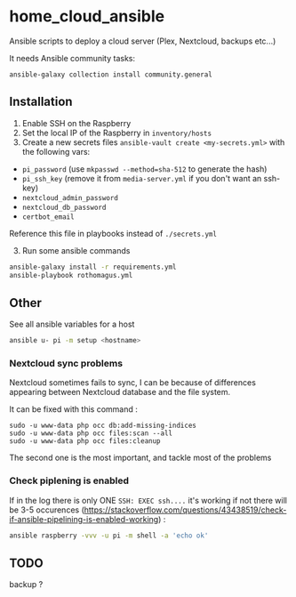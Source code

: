 # home_cloud_ansible

Ansible scripts to deploy a cloud server (Plex, Nextcloud, backups etc...)

It needs Ansible community tasks:

```shell
ansible-galaxy collection install community.general
```

## Installation

1. Enable SSH on the Raspberry
2. Set the local IP of the Raspberry in `inventory/hosts`
3. Create a new secrets files `ansible-vault create <my-secrets.yml>` with the following vars:

- `pi_password` (use `mkpasswd --method=sha-512` to generate the hash)
- `pi_ssh_key` (remove it from `media-server.yml` if you don't want an ssh-key)
- `nextcloud_admin_password`
- `nextcloud_db_password`
- `certbot_email`

Reference this file in playbooks instead of `./secrets.yml`

3. Run some ansible commands

```bash
ansible-galaxy install -r requirements.yml
ansible-playbook rothomagus.yml
```

## Other

See all ansible variables for a host

```bash
ansible u- pi -m setup <hostname>
```

### Nextcloud sync problems

Nextcloud sometimes fails to sync, I can be because of differences appearing between Nextcloud database and the file system.

It can be fixed with this command :

```shell
sudo -u www-data php occ db:add-missing-indices
sudo -u www-data php occ files:scan --all
sudo -u www-data php occ files:cleanup
```

The second one is the most important, and tackle most of the problems

### Check piplening is enabled

If in the log there is only ONE `SSH: EXEC ssh....` it's working if not there will be 3-5 occurences (https://stackoverflow.com/questions/43438519/check-if-ansible-pipelining-is-enabled-working) :

```bash
ansible raspberry -vvv -u pi -m shell -a 'echo ok'
```

## TODO

backup ?
